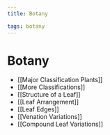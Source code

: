 ```yaml
---
title: Botany

tags: botany
---
```


# Botany
- [[Major Classification Plants]]
- [[More Classifications]]
- [[Structure of a Leaf]]
- [[Leaf Arrangement]]
- [[Leaf Edges]]
- [[Venation Variations]]
- [[Compound Leaf Variations]]